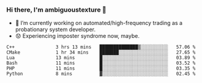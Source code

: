 ### Hi there, I'm ambiguoustexture 👋

<!--
**ambiguoustexture/ambiguoustexture** is a ✨ _special_ ✨ repository because its `README.md` (this file) appears on your GitHub profile.

Here are some ideas to get you started:
-->
- 🔭 I’m currently working on automated/high-frequency trading as a probationary system developer.
- :worried: Experiencing imposter syndrome now, maybe.

<!--START_SECTION:waka-->

```text
C++               3 hrs 13 mins   ██████████████▒░░░░░░░░░░   57.06 %
CMake             1 hr 34 mins    ███████░░░░░░░░░░░░░░░░░░   27.65 %
Lua               13 mins         █░░░░░░░░░░░░░░░░░░░░░░░░   03.89 %
Bash              11 mins         █░░░░░░░░░░░░░░░░░░░░░░░░   03.52 %
PHP               11 mins         █░░░░░░░░░░░░░░░░░░░░░░░░   03.35 %
Python            8 mins          ▓░░░░░░░░░░░░░░░░░░░░░░░░   02.45 %
```

<!--END_SECTION:waka-->
